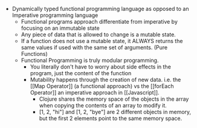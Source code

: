 - Dynamically typed functional programming language as opposed to an Imperative programming language
    - Functional programs approach differentiate from imperative by focusing on an immutable state
    - Any piece of data that is allowed to change is a mutable state. 
    - If a function does not use a mutable state, it ALWAYS returns the same values if used with the same set of arguments. (Pure Functions)
    - Functional Programming is truly modular programming.
        - You literally don't have to worry about side effects in the program, just the content of the function
        - Mutability happens through the creation of new data. i.e. the [[Map Operator]]  (a functional approach) vs the [[forEach Operator]] an imperative approach in [[Javascript]].
            - Clojure shares the memory space of the objects in the array when copying the contents of an array to modify it. 
            - [1, 2, "hi"] and [1, 2, "bye"] are 2 different objects in memory, but the first 2 elements point to the same memory space.

